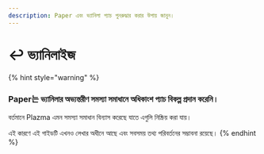 ```yaml
---
description: Paper এবং ভ্যানিলা প্যাচ পুনরুদ্ধার করার উপায় জানুন।
---
```


# ↩️ ভ্যানিলাইজ

{% hint style="warning" %}

### Paper는 ভ্যানিলার অভ্যন্তরীণ সমস্যা সমাধানে অধিকাংশ প্যাচ বিকল্প প্রদান করেনি।

বর্তমানে Plazma এমন সমস্যা সমাধান বিন্যাস করেছে যাতে এগুলি নিষ্ক্রিয় করা যায়।

এই কারণে এই গাইডটি এখনও লেখার অধীনে আছে এবং সবসময় তথ্য পরিবর্তনের সম্ভাবনা রয়েছে।
{% endhint %}
